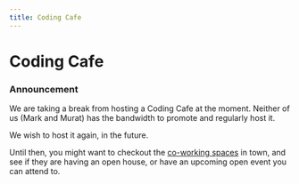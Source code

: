 ```yaml
---
title: Coding Cafe
---
```


# Coding Cafe

### Announcement

We are taking a break from hosting a Coding Cafe at the moment. Neither of us (Mark and Murat) has the bandwidth to promote and regularly host it.

We wish to host it again, in the future.

Until then, you might want to checkout the [co-working spaces](local-spaces.html) in town, and see if they are having an open house, or have an upcoming open event you can attend to.
